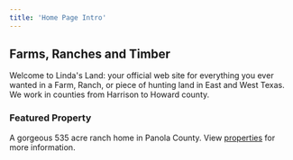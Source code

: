 ```yaml
---
title: 'Home Page Intro'
---
```


## Farms, Ranches and Timber

Welcome to Linda's Land: your official web site for everything you ever wanted in a Farm, Ranch, or piece of hunting land in East and West Texas. We work in counties from Harrison to Howard county.

### Featured Property

A gorgeous 535 acre ranch home in Panola County. View [properties](/land) for more information.